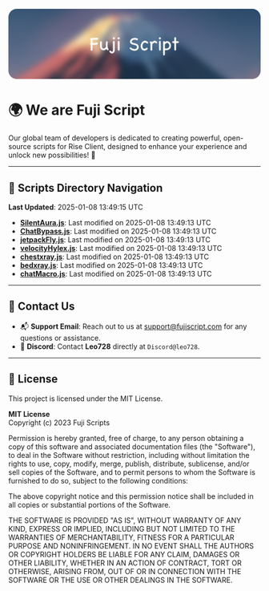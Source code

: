 ![Banner](.github/b.webp)

# 🌍 **We are Fuji Script**

Our global team of developers is dedicated to creating powerful, open-source scripts for Rise Client, designed to enhance your experience and unlock new possibilities! 🌟

---
<!-- SCRIPTS_NAVIGATION_START -->
## 📂 **Scripts Directory Navigation**

**Last Updated**: 2025-01-08 13:49:15 UTC

- **[SilentAura.js](scripts/SilentAura.js)**: Last modified on 2025-01-08 13:49:13 UTC
- **[ChatBypass.js](scripts/ChatBypass.js)**: Last modified on 2025-01-08 13:49:13 UTC
- **[jetpackFly.js](scripts/jetpackFly.js)**: Last modified on 2025-01-08 13:49:13 UTC
- **[velocityHylex.js](scripts/velocityHylex.js)**: Last modified on 2025-01-08 13:49:13 UTC
- **[chestxray.js](scripts/chestxray.js)**: Last modified on 2025-01-08 13:49:13 UTC
- **[bedxray.js](scripts/bedxray.js)**: Last modified on 2025-01-08 13:49:13 UTC
- **[chatMacro.js](scripts/chatMacro.js)**: Last modified on 2025-01-08 13:49:13 UTC

<!-- SCRIPTS_NAVIGATION_END -->

---

## 💬 **Contact Us**  
- 📬 **Support Email**: Reach out to us at [support@fujiscript.com](mailto:support@fujiscript.com) for any questions or assistance.  
- 💬 **Discord**: Contact **Leo728** directly at `Discord@leo728`.

---

## 📜 **License**

This project is licensed under the MIT License.  

**MIT License**  
Copyright (c) 2023 Fuji Scripts  

Permission is hereby granted, free of charge, to any person obtaining a copy of this software and associated documentation files (the "Software"), to deal in the Software without restriction, including without limitation the rights to use, copy, modify, merge, publish, distribute, sublicense, and/or sell copies of the Software, and to permit persons to whom the Software is furnished to do so, subject to the following conditions:  

The above copyright notice and this permission notice shall be included in all copies or substantial portions of the Software.  

THE SOFTWARE IS PROVIDED "AS IS", WITHOUT WARRANTY OF ANY KIND, EXPRESS OR IMPLIED, INCLUDING BUT NOT LIMITED TO THE WARRANTIES OF MERCHANTABILITY, FITNESS FOR A PARTICULAR PURPOSE AND NONINFRINGEMENT. IN NO EVENT SHALL THE AUTHORS OR COPYRIGHT HOLDERS BE LIABLE FOR ANY CLAIM, DAMAGES OR OTHER LIABILITY, WHETHER IN AN ACTION OF CONTRACT, TORT OR OTHERWISE, ARISING FROM, OUT OF OR IN CONNECTION WITH THE SOFTWARE OR THE USE OR OTHER DEALINGS IN THE SOFTWARE.  
